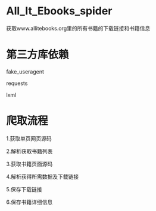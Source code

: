 # All_It_Ebooks_spider
获取www.allitebooks.org里的所有书籍的下载链接和书籍信息

# 第三方库依赖
fake_useragent

requests

lxml

# 爬取流程

1.获取单页网页源码

2.解析获取书籍列表 

3.获取书籍页面源码

4.解析获得所需数据及下载链接

5.保存下载链接

6.保存书籍详细信息
